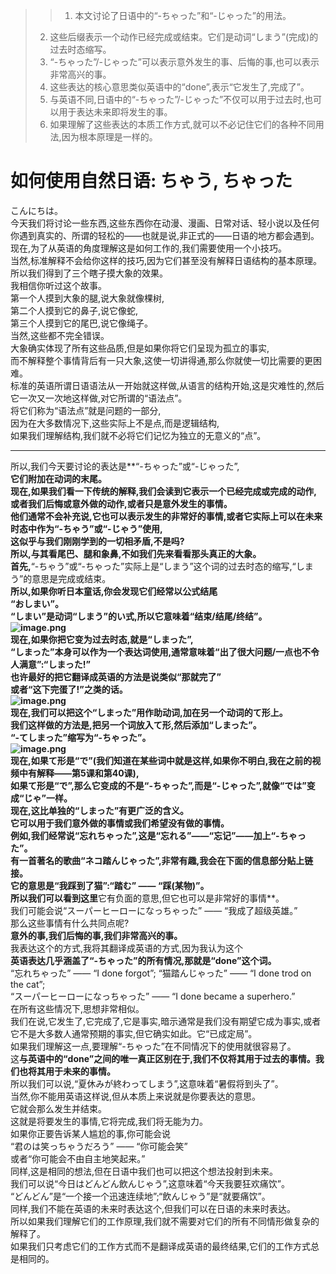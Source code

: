 > > 1. 本文讨论了日语中的“-ちゃった”和“-じゃった”的用法。
> 2. 这些后缀表示一个动作已经完成或结束。它们是动词“しまう”(完成)的过去时态缩写。
> 3. “-ちゃった”/-じゃった”可以表示意外发生的事、后悔的事,也可以表示非常高兴的事。
> 4. 这些表达的核心意思类似英语中的“done”,表示“它发生了,完成了”。
> 5. 与英语不同,日语中的“-ちゃった”/-じゃった”不仅可以用于过去时,也可以用于表达未来即将发生的事。
> 6. 如果理解了这些表达的本质工作方式,就可以不必记住它们的各种不同用法,因为根本原理是一样的。

# 如何使用自然日语: ちゃう, ちゃった

こんにちは。<br />今天我们将讨论一些东西,这些东西你在动漫、漫画、日常对话、轻小说以及任何你遇到真实的、所谓的轻松的——也就是说,非正式的——日语的地方都会遇到。<br />现在,为了从英语的角度理解这是如何工作的,我们需要使用一个小技巧。<br />当然,标准解释不会给你这样的技巧,因为它们甚至没有解释日语结构的基本原理。<br />所以我们得到了三个瞎子摸大象的效果。<br />我相信你听过这个故事。<br />第一个人摸到大象的腿,说大象就像棵树,<br />第二个人摸到它的鼻子,说它像蛇,<br />第三个人摸到它的尾巴,说它像绳子。<br />当然,这些都不完全错误。<br />大象确实体现了所有这些品质,但是如果你将它们呈现为孤立的事实,<br />而不解释整个事情背后有一只大象,这使一切讲得通,那么你就使一切比需要的更困难。<br />标准的英语所谓日语语法从一开始就这样做,从语言的结构开始,这是灾难性的,然后它一次又一次地这样做,对它所谓的“语法点”。<br />将它们称为“语法点”就是问题的一部分,<br />因为在大多数情况下,这些实际上不是点,而是逻辑结构,<br />如果我们理解结构,我们就不必将它们记忆为独立的无意义的“点”。

---

所以,我们今天要讨论的表达是**“-ちゃった”或“-じゃった”,**<br />**它们附加在动词的末尾。**<br />**现在,如果我们看一下传统的解释,我们会读到它表示一个已经完成或完成的动作,或者我们后悔或意外做的动作,或者只是意外发生的事情。**<br />**他们通常不会补充说,它也可以表示发生的非常好的事情,或者它实际上可以在未来时态中作为“-ちゃう”或“-じゃう”使用,**<br />这似乎与我们刚刚学到的一切相矛盾,不是吗?<br />所以,与其看尾巴、腿和象鼻,不如我们先来看看那头真正的大象。<br />首先,**“-ちゃう”或“-ちゃった”实际上是“しまう”这个词的过去时态的缩写,“しまう”的意思是完成或结束。**<br />所以,如果你听日本童话,你会发现它们经常以公式结尾<br />“おしまい”。<br />“しまい”是动词“しまう”的い式,所以它意味着“结束/结尾/终结”。<br />![image.png](https://cdn.nlark.com/yuque/0/2023/png/1179742/1695251749438-af98b45b-2eac-4bb5-ba4b-4daa07fbd789.png#averageHue=%23fdf9f9&clientId=u1111a5ab-93c3-4&from=paste&height=354&id=u4b0678e2&originHeight=443&originWidth=567&originalType=binary&ratio=1.25&rotation=0&showTitle=false&size=103748&status=done&style=none&taskId=u4ba381cc-97f3-4471-9039-26896afb425&title=&width=453.6)<br />现在,如果你把它变为过去时态,就是“しまった”,<br />“しまった”本身可以作为一个表达词使用,通常意味着“出了很大问题/一点也不令人满意”:“しまった!”<br />也许最好的把它翻译成英语的方法是说类似“那就完了”<br />或者“这下完蛋了!”之类的话。<br />![image.png](https://cdn.nlark.com/yuque/0/2023/png/1179742/1695251779112-251685ef-5d30-4043-96a3-9e9f95b1863a.png#averageHue=%23fef2c4&clientId=u1111a5ab-93c3-4&from=paste&height=294&id=u68da1edf&originHeight=367&originWidth=358&originalType=binary&ratio=1.25&rotation=0&showTitle=false&size=81517&status=done&style=none&taskId=u844b2c2f-bd0d-4d33-8a8b-d268e9f898b&title=&width=286.4)<br />现在,我们可以把这个“しまった”用作助动词,加在另一个动词的て形上。<br />我们这样做的方法是,把另一个词放入て形,然后添加“しまった”。<br />“-てしまった”缩写为“-ちゃった”。<br />![image.png](https://cdn.nlark.com/yuque/0/2023/png/1179742/1695251805394-563d73cb-23ae-4ec3-a333-1326d3e9c681.png#averageHue=%23efebe8&clientId=u1111a5ab-93c3-4&from=paste&height=233&id=ufe3b142a&originHeight=291&originWidth=368&originalType=binary&ratio=1.25&rotation=0&showTitle=false&size=63518&status=done&style=none&taskId=u326addf8-ff00-41ca-a132-80b3c8402d6&title=&width=294.4)<br />现在,如果て形是“で”(我们知道在某些词中就是这样,如果你不明白,我在之前的视频中有解释——第5课和第40课),<br />如果て形是“で”,那么它变成的不是“-ちゃった”,而是“-じゃった”,就像“では”变成“じゃ”一样。<br />现在,这比单独的“しまった”有更广泛的含义。<br />**它可以用于我们意外做的事情或我们希望没有做的事情。**<br />例如,我们经常说“忘れちゃった”,这是“忘れる”——“忘记”——加上“-ちゃった”。<br />有一首著名的歌曲“ネコ踏んじゃった”,非常有趣,我会在下面的信息部分贴上链接。<br />它的意思是“我踩到了猫”:“踏む” —— “踩(某物)”。<br />所以我们可以看到这里**它有负面的意思,但它也可以是非常好的事情**。<br />我们可能会说“スーパーヒーローになっちゃった” —— “我成了超级英雄。”<br />那么这些事情有什么共同点呢?<br />**意外的事,我们后悔的事,我们非常高兴的事。**<br />我表达这个的方式,我将其翻译成英语的方式,因为我认为这个<br />**英语表达几乎涵盖了“-ちゃった”的所有情况,那就是“done”这个词。**<br />“忘れちゃった” —— “I done forgot”; “猫踏んじゃった” —— “I done trod on the cat”;<br />“スーパーヒーローになっちゃった” —— “I done became a superhero.”<br />在所有这些情况下,思想非常相似。<br />我们在说,它发生了,它完成了,它是事实,暗示通常是我们没有期望它成为事实,或者它不是大多数人通常预期的事实,但它确实如此。它“已成定局”。<br />如果我们理解这一点,要理解“-ちゃった”在不同情况下的使用就很容易了。<br />这**与英语中的“done”之间的唯一真正区别在于,我们不仅将其用于过去的事情。我们也将其用于未来的事情。**<br />所以我们可以说,“夏休みが終わってしまう”,这意味着“暑假将到头了”。<br />当然,你不能用英语这样说,但从本质上来说就是你要表达的意思。<br />它就会那么发生并结束。<br />这就是将要发生的事情,它将完成,我们将无能为力。<br />如果你正要告诉某人尴尬的事,你可能会说<br />“君のは笑っちゃうだろう” —— “你可能会笑”<br />或者“你可能会不由自主地笑起来。”<br />同样,这是相同的想法,但在日语中我们也可以把这个想法投射到未来。<br />我们可以说“今日はどんどん飲んじゃう”,这意味着“今天我要狂欢痛饮”。<br />“どんどん”是“一个接一个迅速连续地”;“飲んじゃう”是“就要痛饮”。<br />同样,我们不能在英语的未来时表达这个,但我们可以在日语的未来时表达。<br />所以如果我们理解它们的工作原理,我们就不需要对它们的所有不同情形做复杂的解释了。<br />如果我们只考虑它们的工作方式而不是翻译成英语的最终结果,它们的工作方式总是相同的。
